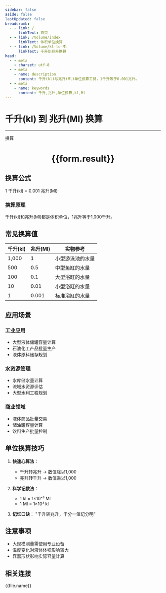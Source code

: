 ```yaml
---
sidebar: false
aside: false
lastUpdated: false
breadcrumb:
  - - link: /
      linkText: 首页
  - - link: /Volume/index
      linkText: 体积单位换算
  - - link: /Volume/kl-to-Ml
      linkText: 千升到兆升换算
head:
  - - meta
    - charset: utf-8
  - - meta
    - name: description
      content: 千升(kl)与兆升(Ml)单位换算工具，1千升等于0.001兆升。
  - - meta
    - name: keywords
      content: 千升,兆升,单位换算,kl,Ml
---
```

# 千升(kl) 到 兆升(Ml) 换算
---
<script setup>
import { onMounted, reactive, inject ,ref  } from 'vue'
import { NButton,NForm ,NFormItem,NInput,NInputNumber,NSelect,NCard,useMessage ,NGrid ,NGi } from 'naive-ui'
import { defineClientComponent } from 'vitepress'
import { Volume } from '../files';

const convert = inject('convert')
const formRef = ref(null);
const rules = {
  number:{
    required: true,
    type: 'number',
    trigger: "blur"
  }
}
const form = reactive({
  number:null,
  result:'',
  title:'千升(kl)到兆升(Ml)换算'
})

const convertHandler = (e) => {
  e.preventDefault();
  formRef.value?.validate((errors)=>{
    if (!errors) {
      form.result = `${form.number} kl = ${convert(form.number).from('kl').to('Ml')} Ml`
    }
  })
}
</script>

<n-form size="large" :model="form" ref='formRef' :rules="rules">
  <n-form-item label="数值" path="number">
    <n-input-number size="large" style="width:100%" :min="0" v-model:value="form.number" placeholder="请输入千升数值" />
  </n-form-item>
  <n-form-item>
    <n-button type="info" style="width:100%" @click="convertHandler">换算</n-button>
  </n-form-item>
</n-form>
<n-card embedded :bordered="false" hoverable>
  <div style="text-align:center">
    <h1>{{form.result}}</h1>
  </div>
</n-card>

## 换算公式
1 千升(kl) = 0.001 兆升(Ml)

### 换算原理
千升(kl)和兆升(Ml)都是体积单位，1兆升等于1,000千升。

## 常见换算值
| 千升(kl) | 兆升(Ml) | 实物参考                 |
|---------|---------|--------------------------|
| 1,000   | 1       | 小型游泳池的水量          |
| 500     | 0.5     | 中型鱼缸的水量            |
| 100     | 0.1     | 大型浴缸的水量            |
| 10      | 0.01    | 小型浴缸的水量            |
| 1       | 0.001   | 标准浴缸的水量            |

## 应用场景
### 工业应用
- 大型液体储罐容量计算
- 石油化工产品批量生产
- 液体原料储存规划

### 水资源管理
- 水库储水量计算
- 流域水资源评估
- 大型水利工程规划

### 商业领域
- 液体商品批量交易
- 储油罐容量计算
- 饮料生产批量控制

## 单位换算技巧
1. **快速心算法**：
   - 千升转兆升 → 数值除以1,000
   - 兆升转千升 → 数值乘以1,000

2. **科学记数法**：
   - 1 kl = 1×10⁻³ Ml
   - 1 Ml = 1×10³ kl

3. **记忆口诀**：
   "千升转兆升，千分一值记分明"

## 注意事项
- 大规模测量需使用专业设备
- 温度变化对液体体积影响较大
- 容器形状影响实际容量计算

## 相关连接
<n-grid x-gap="12" :cols="2">
  <n-gi v-for="(file, index) in Volume" :key="index">
    <n-button
      text
      tag="a"
      :href="file.path"
      type="info"
    >
      {{file.name}}
    </n-button>
  </n-gi>
</n-grid>